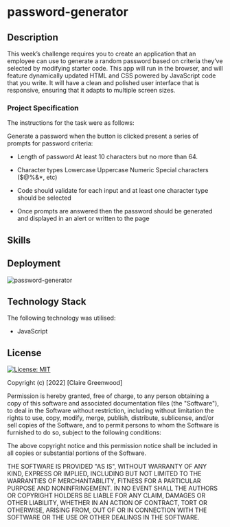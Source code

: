 # password-generator

## Description

This week’s challenge requires you to create an application that an employee can use to generate a random password based on criteria they’ve selected by modifying starter code. This app will run in the browser, and will feature dynamically updated HTML and CSS powered by JavaScript code that you write. It will have a clean and polished user interface that is responsive, ensuring that it adapts to multiple screen sizes.

### Project Specification

The instructions for the task were as follows:

Generate a password when the button is clicked present a series of prompts for password criteria:

- Length of password
  At least 10 characters but no more than 64.

- Character types
  Lowercase
  Uppercase
  Numeric
  Special characters ($@%&*, etc)

- Code should validate for each input and at least one character type should be selected
- Once prompts are answered then the password should be generated and displayed in an alert or written to the page


## Skills



## Deployment

![password-generator](https://user-images.githubusercontent.com/118351853/213005656-62d43394-33b1-49dd-be07-0aa7c8b2ef0f.png)



## Technology Stack
The following technology was utilised:

- JavaScript

## License

[![License: MIT](https://img.shields.io/badge/License-MIT-yellow.svg)](https://opensource.org/licenses/MIT)

Copyright (c) [2022] [Claire Greenwood]

Permission is hereby granted, free of charge, to any person obtaining a copy of this software and associated documentation files (the "Software"), to deal in the Software without restriction, including without limitation the rights to use, copy, modify, merge, publish, distribute, sublicense, and/or sell copies of the Software, and to permit persons to whom the Software is furnished to do so, subject to the following conditions:

The above copyright notice and this permission notice shall be included in all copies or substantial portions of the Software.

THE SOFTWARE IS PROVIDED "AS IS", WITHOUT WARRANTY OF ANY KIND, EXPRESS OR IMPLIED, INCLUDING BUT NOT LIMITED TO THE WARRANTIES OF MERCHANTABILITY, FITNESS FOR A PARTICULAR PURPOSE AND NONINFRINGEMENT. IN NO EVENT SHALL THE AUTHORS OR COPYRIGHT HOLDERS BE LIABLE FOR ANY CLAIM, DAMAGES OR OTHER LIABILITY, WHETHER IN AN ACTION OF CONTRACT, TORT OR OTHERWISE, ARISING FROM, OUT OF OR IN CONNECTION WITH THE SOFTWARE OR THE USE OR OTHER DEALINGS IN THE SOFTWARE.
